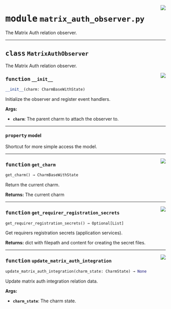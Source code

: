 <!-- markdownlint-disable -->

<a href="../src/matrix_auth_observer.py#L0"><img align="right" style="float:right;" src="https://img.shields.io/badge/-source-cccccc?style=flat-square"></a>

# <kbd>module</kbd> `matrix_auth_observer.py`
The Matrix Auth relation observer. 



---

## <kbd>class</kbd> `MatrixAuthObserver`
The Matrix Auth relation observer. 

<a href="../src/matrix_auth_observer.py#L28"><img align="right" style="float:right;" src="https://img.shields.io/badge/-source-cccccc?style=flat-square"></a>

### <kbd>function</kbd> `__init__`

```python
__init__(charm: CharmBaseWithState)
```

Initialize the observer and register event handlers. 



**Args:**
 
 - <b>`charm`</b>:  The parent charm to attach the observer to. 


---

#### <kbd>property</kbd> model

Shortcut for more simple access the model. 



---

<a href="../src/matrix_auth_observer.py#L45"><img align="right" style="float:right;" src="https://img.shields.io/badge/-source-cccccc?style=flat-square"></a>

### <kbd>function</kbd> `get_charm`

```python
get_charm() → CharmBaseWithState
```

Return the current charm. 



**Returns:**
  The current charm 

---

<a href="../src/matrix_auth_observer.py#L67"><img align="right" style="float:right;" src="https://img.shields.io/badge/-source-cccccc?style=flat-square"></a>

### <kbd>function</kbd> `get_requirer_registration_secrets`

```python
get_requirer_registration_secrets() → Optional[List]
```

Get requirers registration secrets (application services). 



**Returns:**
  dict with filepath and content for creating the secret files. 

---

<a href="../src/matrix_auth_observer.py#L53"><img align="right" style="float:right;" src="https://img.shields.io/badge/-source-cccccc?style=flat-square"></a>

### <kbd>function</kbd> `update_matrix_auth_integration`

```python
update_matrix_auth_integration(charm_state: CharmState) → None
```

Update matrix auth integration relation data. 



**Args:**
 
 - <b>`charm_state`</b>:  The charm state. 


